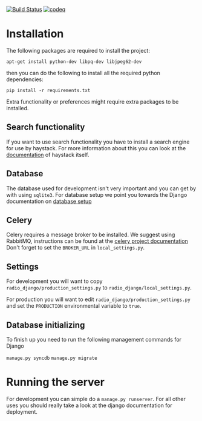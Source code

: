 [![Build Status](https://travis-ci.org/Wessie/radio_django.png)](https://travis-ci.org/Wessie/radio\_django)
[![codeq](https://codeq.io/github/Wessie/radio_django/badges/master.png)](https://codeq.io/github/Wessie/radio\_django/branches/master)


Installation
============

The following packages are required to install the project:

`apt-get install python-dev libpq-dev libjpeg62-dev`

then you can do the following to install all the required python dependencies:

`pip install -r requirements.txt`

Extra functionality or preferences might require extra packages to be installed.


Search functionality
--------------------

If you want to use search functionality you have to install a search engine for use by haystack. For more information about this you can look at the [documentation](https://django-haystack.readthedocs.org/en/latest/installing_search_engines.html) of haystack itself.

Database
--------

The database used for development isn't very important and you can get by with using `sqlite3`. For database setup we point you towards the Django documentation on [database setup](https://docs.djangoproject.com/en/1.5/topics/install/#database-installation)

Celery
------

Celery requires a message broker to be installed. We suggest using RabbitMQ, instructions can be found at the [celery project documentation](http://docs.celeryproject.org/en/latest/getting-started/brokers/rabbitmq.html) Don't forget to set the `BROKER_URL` in `local_settings.py`.

Settings
--------

For development you will want to copy `radio_django/production_settings.py` to `radio_django/local_settings.py`. 

For production you will want to edit `radio_django/production_settings.py` and set the `PRODUCTION` environmental variable to `true`.

Database initializing
---------------------

To finish up you need to run the following management commands for Django

`manage.py syncdb`
`manage.py migrate`

Running the server
==================

For development you can simple do a `manage.py runserver`. For all other uses you should really take a look at the django documentation for deployment.

